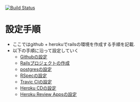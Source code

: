 [![Build Status](https://travis-ci.org/naoto-koyama-uhuru/sample-rails-test.svg?branch=master)](https://travis-ci.org/naoto-koyama-uhuru/sample-rails-test)

# 設定手順

- ここではgithub + herokuでrailsの環境を作成する手順を記載.
- 以下の手順に沿って設定していく
  - [Githubの設定](./doc/github/settings.md)
  - [Railsプロジェクトの作成](./doc/rails/project.md)
  - [postgresの設定](./doc/rails/postgres_sql.md)
  - [RSpecの設定](./doc/rails/rspec.md)
  - [Travic CIの設定](./doc/travic_ci/settings.md)
  - [Heroku CDの設定](./doc/heroku/cd_settings.md)
  - [Heroku Review Appsの設定](./doc/heroku/review_apps_settings.md)
